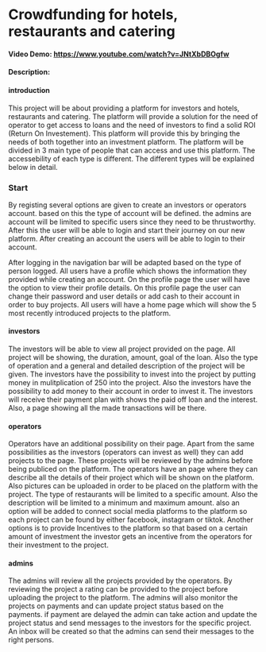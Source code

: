 # Crowdfunding for hotels, restaurants and catering
#### Video Demo: https://www.youtube.com/watch?v=JNtXbDBOgfw
#### Description:

#### introduction
This project will be about providing a platform for investors and hotels, restaurants and catering.
The platform will provide a solution for the need of operator to get access to loans and the need of investors to find a solid ROI (Return On Investement). This platform will provide this by bringing the needs of both together into an investment platform. The platform will be divided in 3 main type of people that can access and use this platform. The accessebility of each type is different. The different types will be explained below in detail.

### Start
By registing several options are given to create an investors or operators account. based on this the type of account will be defined. the admins are account will be limited to specific users since they need to be thrustworthy.
After this the user will be able to login and start their journey on our new platform. After creating an account the users will be able to login to their account.

After logging in the navigation bar will be adapted based on the type of person logged. All users have a profile which shows the information they provided while creating an account. On the profile page the user will have the option to view their profile details. On  this profile page the user can change their password and user details or add cash to their account in order to buy projects. 
All users will have a home page which will show the 5 most recently introduced projects to the platform.


#### investors
The investors will be able to view all project provided on the page. All project will be showing, the duration, amount, goal of the loan. Also the type of operation and a general and detailed description of the project will be given.
The investors have the possibility to invest into the project by putting money in mulitplication of 250 into the project. Also the investors have the possibility to add money to their account in order to invest it.
The investors will receive their payment plan with shows the paid off loan and the interest. Also, a page showing all the made transactions will be there. 

#### operators
Operators have an additional possibility on their page. Apart from the same possibilities as the investors (operators can invest as well) they can add projects to the page. These projects will be reviewed by the admins before being publiced on the platform. The operators have an page where they can describe all the details of their project which will be shown on the platform. Also pictures can be uploaded in order to be placed on the platform with the project. The type of restaurants will be limited to a specific amount. Also the description will be limited to a minimum and maximum amount. also an option will be added to connect social media platforms to the platform so each project can be found by either facebook, instagram or tiktok. Another options is to provide Incentives to the platform so that based on a certain amount of investment the investor gets an incentive from the operators for their investment to the project.

#### admins
The admins will review all the projects provided by the operators. By reviewing the project a rating can be provided to the project before uploading the project to the platform. The admins will also monitor the projects on payments and can update project status based on the payments. if payment are delayed the admin can take action and update the project status and send messages to the investors for the specific project. An inbox will be created so that the admins can send their messages to the right persons. 


